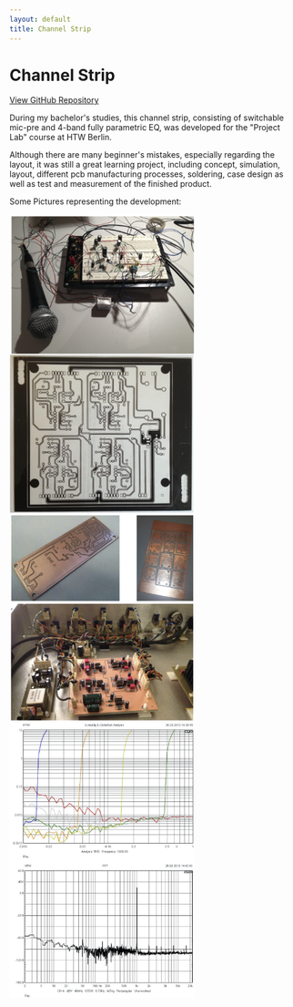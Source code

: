 ```yaml
---
layout: default
title: Channel Strip
---
```

# Channel Strip

<a id="forkme_banner" href="https://github.com/BorisJung/channelStrip#Overview">View GitHub Repository</a>

During my bachelor's studies, this channel strip, consisting of switchable mic-pre and 4-band fully parametric EQ, was developed for the "Project Lab" course at HTW Berlin.

Although there are many beginner's mistakes, especially regarding the layout, it was still a great learning project, including concept, simulation, layout, different pcb manufacturing processes, soldering, case design as well as test and measurement of the finished product.  

Some Pictures representing the development:

<img src="https://github.com/BorisJung/channelStrip/blob/master/pics/breadboard.jpg?raw=true" align="left" width="325"/>



<img src="https://github.com/BorisJung/channelStrip/blob/master/pics/mask.jpg?raw=true" align="left" width="325"/>



<img src="https://github.com/BorisJung/channelStrip/blob/master/pics/pcbs.jpg?raw=true" align="left" width="325"/>



<img src="https://github.com/BorisJung/channelStrip/blob/master/pics/mounted_pcbs.jpg?raw=true" align="left" width="325"/>



<img src="https://github.com/BorisJung/channelStrip/blob/master/pics/thd.jpg?raw=true" align="left" width="325"/>



<img src="https://github.com/BorisJung/channelStrip/blob/master/pics/fft.jpg?raw=true" align="left" width="325"/>







